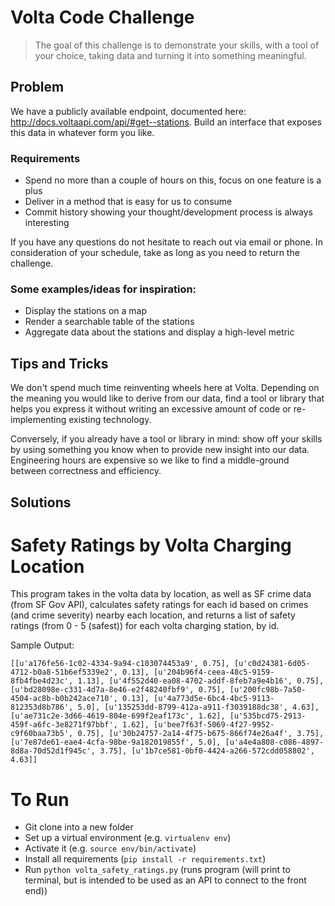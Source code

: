 # Volta Code Challenge
> The goal of this challenge is to demonstrate your skills, with a tool of your choice, taking data and turning it into something meaningful.

## Problem
We have a publicly available endpoint, documented here:
http://docs.voltaapi.com/api/#get--stations.
Build an interface that exposes this data in whatever form you like.

### Requirements
- Spend no more than a couple of hours on this, focus on one feature is a plus
- Deliver in a method that is easy for us to consume
- Commit history showing your thought/development process is always interesting

If you have any questions do not hesitate to reach out via email or phone. In consideration of your schedule, take as long as you need to return the challenge. 

### Some examples/ideas for inspiration:
- Display the stations on a map
- Render a searchable table of the stations
- Aggregate data about the stations and display a high-level metric

## Tips and Tricks
We don't spend much time reinventing wheels here at Volta. Depending on the meaning you would like to derive from our data, find a tool or library that helps you express it without writing an excessive amount of code or re-implementing existing technology.

Conversely, if you already have a tool or library in mind: show off your skills by using something you know when to provide new insight into our data. Engineering hours are expensive so we like to find a middle-ground between correctness and efficiency.

## Solutions

# Safety Ratings by Volta Charging Location
This program takes in the volta data by location, as well as SF crime data (from SF Gov API), calculates safety ratings for each id based on crimes (and crime severity) nearby each location, and returns a list of safety ratings (from 0 - 5 (safest)) for each volta charging station, by id. 

Sample Output:

```[[u'a176fe56-1c02-4334-9a94-c103074453a9', 0.75], [u'c0d24381-6d05-4712-b0a8-51b6ef5339e2', 0.13], [u'204b96f4-ceea-48c5-9159-8fb4fbe4d23c', 1.13], [u'4f552d40-ea08-4702-addf-8feb7a9e4b16', 0.75], [u'bd28098e-c331-4d7a-8e46-e2f48240fbf9', 0.75], [u'200fc98b-7a50-4504-ac8b-b0b242ace710', 0.13], [u'4a773d5e-6bc4-4bc5-9113-812353d8b786', 5.0], [u'135253dd-8799-412a-a911-f3039188dc38', 4.63], [u'ae731c2e-3d66-4619-804e-699f2eaf173c', 1.62], [u'535bcd75-2913-459f-a6fc-3e8271f97bbf', 1.62], [u'bee7f63f-5069-4f27-9952-c9f60baa73b5', 0.75], [u'30b24757-2a14-4f75-b675-866f74e26a4f', 3.75], [u'7e87de61-eae4-4cfa-98be-9a182019855f', 5.0], [u'a4e4a808-c086-4897-8d8a-70d52d1f945c', 3.75], [u'1b7ce581-0bf0-4424-a266-572cdd058802', 4.63]]```

# To Run
* Git clone into a new folder
* Set up a virtual environment (e.g. `virtualenv env`)
* Activate it (e.g. `source env/bin/activate`)
* Install all requirements (`pip install -r requirements.txt`)
* Run `python volta_safety_ratings.py` (runs program (will print to terminal, but is intended to be used as an API to connect to the front end))
